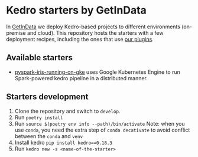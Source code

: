 # Kedro starters by GetInData

In [GetInData](https://getindata.com/) we deploy Kedro-based projects to different environments 
(on-premise and cloud). This repository hosts the starters with a few deployment recipes, including
the ones that use [our plugins](https://github.com/search?q=topic%3Akedro-plugin+org%3Agetindata+fork%3Atrue&type=repositories).

## Available starters

* [pyspark-iris-running-on-gke](getindata_kedro_starters/pyspark-iris-running-on-gke/README.md) uses Google Kubernetes Engine to run Spark-powered kedro pipeline in a distributed manner.

## Starters development

1. Clone the repository and switch to `develop`.
1. Run `poetry install`
1. Run `source $(poetry env info --path)/bin/activate`
Note: when you use `conda`, you need the extra step of `conda decativate` to avoid conflict between the `conda` and `venv`
3. Install kedro `pip install kedro==0.18.3`
4. Run `kedro new -s <name-of-the-starter>`
